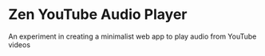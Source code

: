 # Zen YouTube Audio Player
An experiment in creating a minimalist web app to play audio from YouTube videos
